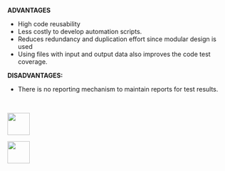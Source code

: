 <b>ADVANTAGES</b>

- High code reusability
- Less costly to develop automation scripts.
- Reduces redundancy and duplication effort since modular design is used
- Using files with input and output data also improves the code test coverage.

<b>DISADVANTAGES:</b>

- There is no reporting mechanism to maintain reports for test results.

<br>

[<img src="https://cloud.githubusercontent.com/assets/14101008/10718970/e8253ecc-7b43-11e5-8fcb-af3acab64686.png" width="50" height="50"></img>](https://github.com/hariniiyer/CSCI-5828_Presentation2_Testing-Frameworks/blob/master/hybrid1.md)

[<img src="https://cloud.githubusercontent.com/assets/14101008/10718969/e5b6db32-7b43-11e5-886a-b848ca79f105.png" width="50" height="50"></img>](https://github.com/hariniiyer/CSCI-5828_Presentation2_Testing-Frameworks/blob/master/hybrid3.md)
